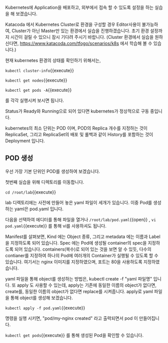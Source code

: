 Kubernetes에 Application을 배포하고, 외부에서 접속 할 수 있도록 설정을 하는 실습을 해 보겠습니다.

Katacoda 에서 Kubernetes Cluster로 환경을 구성할 경우 Editor사용이 불가능하여, Cluster가 아닌 Master만 있는 환경에서 실습을 진행하겠습니다.
초기 환경 설정까지 시간이 걸릴 수 있으니 잠시 기다려 주시기 바랍니다.
(Cluster 환경에서 실습을 원하신다면, https://www.katacoda.com/tfogo/scenarios/k8s 에서 학습해 볼 수 있습니다.)

현재 kubernetes 환경의 상태를 확인하기 위해서는,

`kubectl cluster-info`{{execute}}

`kubectl get nodes`{{execute}}

`kubectl get pods -A`{{execute}}

를 각각 실행시켜 보시면 됩니다.

Status가 Ready와 Running으로 되어 있다면 kubernetes가 정상적으로 구동 중입니다.

kubernetes의 최소 단위는 POD 이며, POD의 Replica 개수를 지정하는 것이 ReplicaSet, 그리고 ReplicaSet의 배포 및 롤백과 같이 History를 포함하는 것이 Deployment 입니다.

## POD 생성
우선 가장 기본 단위인 POD를 생성하여 보겠습니다.

첫번째 실습을 위해 디렉토리를 이동합니다.

`cd /root/lab`{{execute}}

lab 디렉토리에는 사전에 만들어 놓은 yaml 파일이 세개가 있습니다.
이중 Pod를 생성하는 yaml은 pod.yaml 입니다.

다음을 선택하여 에디터를 통해 파일을 열거나 `/root/lab/pod.yaml`{{open}} , `vi pod.yaml`{{execute}} 를 통해 vi를 사용하셔도 됩니다.

Manifest를 살펴보면, Kind 에는 Object 종류, 그리고 metadata 에는 이름과 Label을 지정하도록 되어 있습니다.
Spec 에는 Pod에 생성될 container의 spec을 지정하도록 되어 있습니다.
containers(복수)로 되어 있는 것을 보면 알 수 있듯, 다수의 contianer를 지정하여 하나의 Pod에 여러개의 Container가 실행될 수 있도록 할 수 있습니다.
여기서는 nginx 이미지를 지정하였으며, 포트는 80을 사용하도록 지정하였습니다.

yaml 파일을 통해 object를 생성하는 방법은, kubectl create -f "yaml 파일명" 입니다.
또 apply 도 사용할 수 있는데, apply는 기존에 동일한 이름의 object가 없다면, create를, 동일한 이름의 object가 없다면 replace를 시켜줍니다.
apply로 yaml 파일을 통해 object를 생성해 보겠습니다.

`kubectl apply -f pod.yaml`{{execute}}

명령을 실행 시키면, "pod/my-nginx created" 라고 출력되면서 pod 이 만들어집니다.

`kubectl get pods`{{execute}} 를 통해 생성된 Pod을 확인할 수 있습니다.


